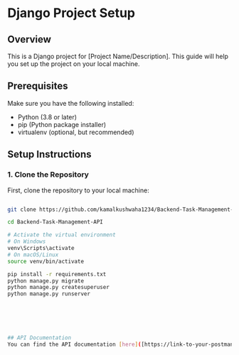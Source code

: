 # Django Project Setup

## Overview

This is a Django project for [Project Name/Description]. This guide will help you set up the project on your local machine.

## Prerequisites

Make sure you have the following installed:

- Python (3.8 or later)
- pip (Python package installer)
- virtualenv (optional, but recommended)

## Setup Instructions

### 1. Clone the Repository

First, clone the repository to your local machine:

```bash

git clone https://github.com/kamalkushwaha1234/Backend-Task-Management-API.git

cd Backend-Task-Management-API

# Activate the virtual environment
# On Windows
venv\Scripts\activate
# On macOS/Linux
source venv/bin/activate

pip install -r requirements.txt
python manage.py migrate
python manage.py createsuperuser
python manage.py runserver






## API Documentation
You can find the API documentation [here]([https://link-to-your-postman-docs](https://web.postman.co/workspace/My-Workspace~6c90f093-7da8-40bb-8e1a-2213a7ec7aca/documentation/33979544-370b8eff-6f04-48f3-b104-525c66d956df)).
